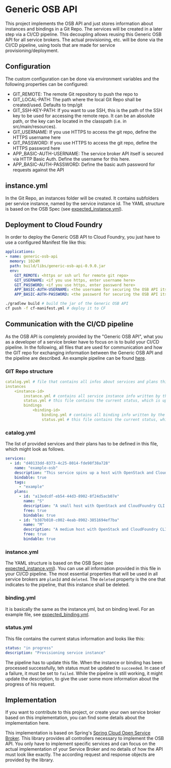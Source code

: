# Generic OSB API

This project implements the OSB API and just stores information about instances and bindings in a Git Repo. 
The services will be created in a later step via a CI/CD pipeline. This decoupling allows reusing this Generic OSB API
for all service brokers. The actual provisioning, etc. will be done via the CI/CD pipeline, using tools that are made
for service provisioning/deployment.

## Configuration

The custom configuration can be done via environment variables and the following properties can be configured:

- GIT_REMOTE: The remote Git repository to push the repo to
- GIT_LOCAL-PATH: The path where the local Git Repo shall be created/used. Defaults to tmp/git
- GIT_SSH-KEY-PATH: If you want to use SSH, this is the path of the SSH key to be used for accessing the remote repo. 
It can be an absolute path, or the key can be located in the classpath (i.e. in src/main/resources).
- GIT_USERNAME: If you use HTTPS to access the git repo, define the HTTPS username here
- GIT_PASSWORD: If you use HTTPS to access the git repo, define the HTTPS password here
- APP_BASIC-AUTH-USERNAME: The service broker API itself is secured via HTTP Basic Auth. Define the username for this here.
- APP_BASIC-AUTH-PASSWORD: Define the basic auth password for requests against the API

## instance.yml

In the Git Repo, an instances folder will be created. It contains subfolders per service instance, named by the
service instance id. The YAML structure is based on the OSB Spec (see [expected_instance.yml](src/test/resources/expected_instance.yml)). 

## Deployment to Cloud Foundry

In order to deploy the Generic OSB API to Cloud Foundry, you just have to use a configured Manifest file like this:

```yaml
applications:
- name: generic-osb-api
  memory: 1024M
  path: build/libs/generic-osb-api-0.9.0.jar
  env:
    GIT_REMOTE: <https or ssh url for remote git repo>
    GIT_USERNAME: <if you use https, enter username here>
    GIT_PASSWORD: <if you use https, enter password here>
    APP_BASIC-AUTH-USERNAME: <the username for securing the OSB API itself>
    APP_BASIC-AUTH-PASSWORD: <the password for securing the OSB API itself>
```

```sh
./gradlew build # build the jar of the Generic OSB API
cf push -f cf-manifest.yml # deploy it to CF
```
## Communication with the CI/CD pipeline

As the OSB API is completely provided by the "Generic OSB API", what you as a developer of a service broker have to focus
on is to build your CI/CD pipeline. In the following, all files that are used for communication and how the GIT repo
for exchanging information between the Generic OSB API and the pipeline are described. An example pipeline can be found
[here](https://github.com/Meshcloud/example-osb-ci).

### GIT Repo structure

```yaml
catalog.yml # file that contains all infos about services and plans this Service broker provides
instances
    <instance-id>
        instance.yml # contains all service instance info written by the Generic OSB API
        status.yml # this file contains the current status, which is updated by the pipeline
        bindings
            <binding-id>
                binding.yml # contains all binding info written by the Generic OSB API
                status.yml # this file contains the current status, which is updated by the pipeline
```

### catalog.yml

The list of provided services and their plans has to be defined in this file, which might look as follows.
```yaml
services:
  - id: "d40133dd-8373-4c25-8014-fde98f38a728"
    name: "example-osb"
    description: "This service spins up a host with OpenStack and Cloud Foundry CLI installed."
    bindable: true
    tags:
      - "example"
    plans:
      - id: "a13edcdf-eb54-44d3-8902-8f24d5acb07e"
        name: "S"
        description: "A small host with OpenStack and CloudFoundry CLI installed"
        free: true
        bindable: true
      - id: "b387b010-c002-4eab-8902-3851694ef7ba"
        name: "M"
        description: "A medium host with OpenStack and CloudFoundry CLI installed"
        free: true
        bindable: true
```

### instance.yml

The YAML structure is based on the OSB Spec (see [expected_instance.yml](src/test/resources/expected_instance.yml)).
You can use all information provided in this file in your CI/CD pipeline. The most essential properties that will be
used in all service brokers are `planId` and `deleted`. The `deleted` property is the one that indicates to the pipeline,
that this instance shall be deleted.

### binding.yml

It is basically the same as the instance.yml, but on binding level. For an example file, see
[expected_binding.yml](src/test/resources/expected_binding.yml).

### status.yml

This file contains the current status information and looks like this:
```yaml
status: "in progress"
description: "Provisioning service instance"
```

The pipeline has to update this file. When the instance or binding has been processed successfully, teh status must be 
updated to `succeeded`. In case of a failure, it must be set to `failed`. While the pipeline is still working, it might
update the description, to give the user some more information about the progress of his request. 

## Implementation

If you want to contribute to this project, or create your own service broker based on this implementation, 
you can find some details about the implementation here.

This implementation is based on Spring's [Spring Cloud Open Service Broker](https://spring.io/projects/spring-cloud-open-service-broker).
This library provides all controllers necessary to implement the OSB API. You only have to implement specific services
and can focus on the actual implementation of your Service Broker and no details of how the API must look like exactly.
The according request and response objects are provided by the library.
